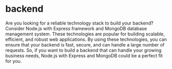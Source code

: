 # backend

Are you looking for a reliable technology stack to build your backend? Consider Node.js with Express framework and MongoDB database management system. These technologies are popular for building scalable, efficient, and robust web applications. By using these technologies, you can ensure that your backend is fast, secure, and can handle a large number of requests. So, if you want to build a backend that can handle your growing business needs, Node.js with Express and MongoDB could be a perfect fit for you.
